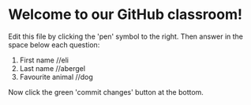 # Welcome to our GitHub classroom!

Edit this file by clicking the 'pen' symbol to the right.
Then answer in the space below each question:

1. First name
//eli
2. Last name
//abergel
3. Favourite animal
//dog

Now click the green 'commit changes' button at the bottom.

